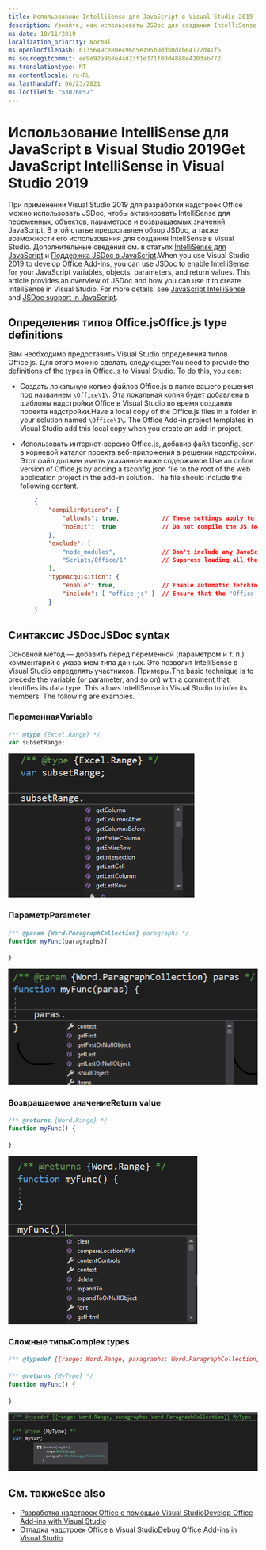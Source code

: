 ```yaml
---
title: Использование IntelliSense для JavaScript в Visual Studio 2019
description: Узнайте, как использовать JSDoc для создания IntelliSense для переменных JavaScript, объектов, параметров и значений возврата.
ms.date: 10/11/2019
localization_priority: Normal
ms.openlocfilehash: 6135649ce80e496d5e195b0ddb0dcb64172d41f5
ms.sourcegitcommit: ee9e92a968e4ad23f1e371f00d4888e4203ab772
ms.translationtype: MT
ms.contentlocale: ru-RU
ms.lasthandoff: 06/23/2021
ms.locfileid: "53076057"
---
```

# <a name="get-javascript-intellisense-in-visual-studio-2019"></a><span data-ttu-id="831ab-103">Использование IntelliSense для JavaScript в Visual Studio 2019</span><span class="sxs-lookup"><span data-stu-id="831ab-103">Get JavaScript IntelliSense in Visual Studio 2019</span></span>

<span data-ttu-id="831ab-p101">При применении Visual Studio 2019 для разработки надстроек Office можно использовать JSDoc, чтобы активировать IntelliSense для переменных, объектов, параметров и возвращаемых значений JavaScript. В этой статье предоставлен обзор JSDoc, а также возможности его использования для создания IntellSense в Visual Studio. Дополнительные сведения см. в статьях [IntelliSense для JavaScript](/visualstudio/ide/javascript-intellisense) и [Поддержка JSDoc в JavaScript](https://github.com/Microsoft/TypeScript/wiki/JsDoc-support-in-JavaScript).</span><span class="sxs-lookup"><span data-stu-id="831ab-p101">When you use Visual Studio 2019 to develop Office Add-ins, you can use JSDoc to enable IntelliSense for your JavaScript variables, objects, parameters, and return values. This article provides an overview of JSDoc and how you can use it to create IntellSense in Visual Studio. For more details, see [JavaScript IntelliSense](/visualstudio/ide/javascript-intellisense) and [JSDoc support in JavaScript](https://github.com/Microsoft/TypeScript/wiki/JsDoc-support-in-JavaScript).</span></span> 

## <a name="officejs-type-definitions"></a><span data-ttu-id="831ab-107">Определения типов Office.js</span><span class="sxs-lookup"><span data-stu-id="831ab-107">Office.js type definitions</span></span>

<span data-ttu-id="831ab-p102">Вам необходимо предоставить Visual Studio определения типов Office.js. Для этого можно сделать следующее:</span><span class="sxs-lookup"><span data-stu-id="831ab-p102">You need to provide the definitions of the types in Office.js to Visual Studio. To do this, you can:</span></span>

- <span data-ttu-id="831ab-p103">Создать локальную копию файлов Office.js в папке вашего решения под названием `\Office\1\`. Эта локальная копия будет добавлена в шаблоны надстройки Office в Visual Studio во время создания проекта надстройки.</span><span class="sxs-lookup"><span data-stu-id="831ab-p103">Have a local copy of the Office.js files in a folder in your solution named `\Office\1\`. The Office Add-in project templates in Visual Studio add this local copy when you create an add-in project.</span></span> 
- <span data-ttu-id="831ab-p104">Использовать интернет-версию Office.js, добавив файл tsconfig.json в корневой каталог проекта веб-приложения в решении надстройки. Этот файл должен иметь указанное ниже содержимое.</span><span class="sxs-lookup"><span data-stu-id="831ab-p104">Use an online version of Office.js by adding a tsconfig.json file to the root of the web application project in the add-in solution. The file should include the following content.</span></span>

    ```json
        {
            "compilerOptions": {
                "allowJs": true,            // These settings apply to JavaScript files also.
                "noEmit":  true             // Do not compile the JS (or TS) files in this project.
            },
            "exclude": [
                "node_modules",             // Don't include any JavaScript found under "node_modules".
                "Scripts/Office/1"          // Suppress loading all the JavaScript files from the Office NuGet package.
            ],
            "typeAcquisition": {
                "enable": true,             // Enable automatic fetching of type definitions for detected JavaScript libraries.
                "include": [ "office-js" ]  // Ensure that the "Office-js" type definition is fetched.
            }
        }
    ```

## <a name="jsdoc-syntax"></a><span data-ttu-id="831ab-114">Синтаксис JSDoc</span><span class="sxs-lookup"><span data-stu-id="831ab-114">JSDoc syntax</span></span>

<span data-ttu-id="831ab-p105">Основной метод — добавить перед переменной (параметром и т. п.) комментарий с указанием типа данных. Это позволит IntelliSense в Visual Studio определять участников. Примеры.</span><span class="sxs-lookup"><span data-stu-id="831ab-p105">The basic technique is to precede the variable (or parameter, and so on) with a comment that identifies its data type. This allows IntelliSense in Visual Studio to infer its members. The following are examples.</span></span>

### <a name="variable"></a><span data-ttu-id="831ab-118">Переменная</span><span class="sxs-lookup"><span data-stu-id="831ab-118">Variable</span></span>

```js
/** @type {Excel.Range} */
var subsetRange;
```

![Снимок экрана с выдержкой IntelliSense переменной "subsetRange".](../images/intellisense-vs17-var.png)

### <a name="parameter"></a><span data-ttu-id="831ab-120">Параметр</span><span class="sxs-lookup"><span data-stu-id="831ab-120">Parameter</span></span>

```js
/** @param {Word.ParagraphCollection} paragraphs */
function myFunc(paragraphs){

}
```

![Снимок экрана с выдержкой IntelliSense параметра "paras" (параметр "абзацы" в примере JavaScript).](../images/intellisense-vs17-param.png)

### <a name="return-value"></a><span data-ttu-id="831ab-122">Возвращаемое значение</span><span class="sxs-lookup"><span data-stu-id="831ab-122">Return value</span></span>

```js
/** @returns {Word.Range} */
function myFunc() {

}
```

![Снимок экрана, показывающий отрывок IntelliSense для возвращаемого значения "myFunc()".](../images/intellisense-vs17-return.png)

### <a name="complex-types"></a><span data-ttu-id="831ab-124">Сложные типы</span><span class="sxs-lookup"><span data-stu-id="831ab-124">Complex types</span></span>

```js
/** @typedef {{range: Word.Range, paragraphs: Word.ParagraphCollection}} MyType

/** @returns {MyType} */
function myFunc() {

}
```

![Снимок экрана IntelliSense для сложного типа объявления "var myVar;" например.](../images/intellisense-vs17-complex-type.png)

## <a name="see-also"></a><span data-ttu-id="831ab-126">См. также</span><span class="sxs-lookup"><span data-stu-id="831ab-126">See also</span></span>

- [<span data-ttu-id="831ab-127">Разработка надстроек Office с помощью Visual Studio</span><span class="sxs-lookup"><span data-stu-id="831ab-127">Develop Office Add-ins with Visual Studio</span></span>](develop-add-ins-visual-studio.md)
- [<span data-ttu-id="831ab-128">Отладка надстроек Office в Visual Studio</span><span class="sxs-lookup"><span data-stu-id="831ab-128">Debug Office Add-ins in Visual Studio</span></span>](debug-office-add-ins-in-visual-studio.md)
